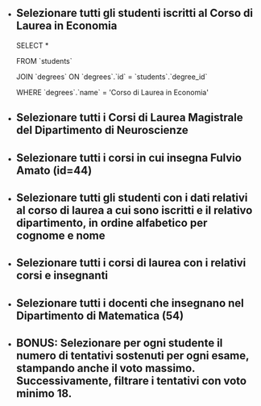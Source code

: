 - ## Selezionare tutti gli studenti iscritti al Corso di Laurea in Economia

  SELECT \*

  FROM \`students\`

  JOIN \`degrees\` ON \`degrees\`.\`id\` = \`students\`.\`degree_id\`

  WHERE \`degrees\`.\`name\` = 'Corso di Laurea in Economia'

- ## Selezionare tutti i Corsi di Laurea Magistrale del Dipartimento di Neuroscienze

- ## Selezionare tutti i corsi in cui insegna Fulvio Amato (id=44)

- ## Selezionare tutti gli studenti con i dati relativi al corso di laurea a cui sono iscritti e il relativo dipartimento, in ordine alfabetico per cognome e nome

- ## Selezionare tutti i corsi di laurea con i relativi corsi e insegnanti

- ## Selezionare tutti i docenti che insegnano nel Dipartimento di Matematica (54)

- ## BONUS: Selezionare per ogni studente il numero di tentativi sostenuti per ogni esame, stampando anche il voto massimo. Successivamente, filtrare i tentativi con voto minimo 18.
